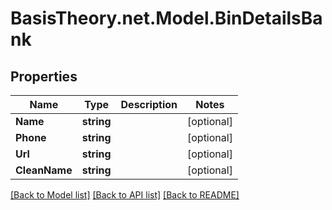 # BasisTheory.net.Model.BinDetailsBank

## Properties

Name | Type | Description | Notes
------------ | ------------- | ------------- | -------------
**Name** | **string** |  | [optional] 
**Phone** | **string** |  | [optional] 
**Url** | **string** |  | [optional] 
**CleanName** | **string** |  | [optional] 

[[Back to Model list]](../README.md#documentation-for-models) [[Back to API list]](../README.md#documentation-for-api-endpoints) [[Back to README]](../README.md)

